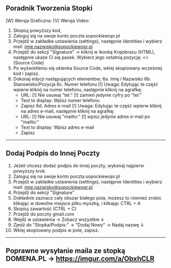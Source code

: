 Poradnik Tworzenia Stopki
---
[W] Wersja Graficzna:
[V] Wersja Video:

1. Skopiuj powyższy kod,
2. Zaloguj się na swoje konto poczta.sopockiewopr.pl
3. Przejdź w zakładke ustawienia (settings), następnie Identities i wybierz mail: imie.nazwisko@sopockiewopr.pl 
4. Przejdź do sekcji "Signature" → kliknij w ikonkę Krajobrazu (HTML), następnie ukaże Ci się pasek. Wybierz jego ostatnią pozycję: <> (Source Code) 
5. Po wyświetleniu się okienka Source Code, wklej skopiowany wcześniej kod i zapisz. 
6. Dokonaj edycji następujących elementów;
  6a. Imię i Nazwisko
  6b. Stanowisko/Pozycja
  6c. Numer telefonu [!] Uwaga: Edytując te część wpierw kliknij na numer telefonu, następnie kliknij na agrafkę:
      - URL: [!] Nie usuwaj "tel:" [!] zamień jedynie cyfry po "tel:"
      - Text to display: Wpisz numer telefonu
      - Zapisz
  6d. Adres e-mail [!] Uwaga: Edytując te część wpierw kliknij na adres e-mail, następnie kliknij na agrafkę:
      - URL: [!] Nie usuwaj "mailto:" [!] wpisz jedynie adres e-mail po "mailto:"
      - Text to display: Wpisz adres e-mail
      - Zapisz

---
Dodaj Podpis do Innej Poczty 
---

1. Jeżeli chcesz dodać podpis do innej poczty, wykonaj najpierw powyższy krok.
2. Zaloguj się na swoje konto poczta.sopockiewopr.pl
3. Przejdź w zakładke ustawienia (settings), następnie Identities i wybierz mail: imie.nazwisko@sopockiewopr.pl 
4. Przejdź do sekcji "Signature"
5. Dokładnie zaznacz cały obszar białego pola, możesz to również zrobic klikając w dowolne miejsce pliku myszką, i kilkając CTRL + A
6. Skopiuj zawartość (CTRL + C)
7. Przejdź do poczty gmail.com
8. Wejdź w ustawienia → Zobacz wszystkie ↓
9. Zjedź do "Stopka/Podpis:" → "Dodaj Nowy" → Nadaj nazwę ↓
10. Wklej skopiowany podpis w pole, zapisz.

---
Poprawne wysyłanie maila ze stopką DOMENA.PL → https://imgur.com/a/ObxhCLR 
---
